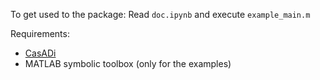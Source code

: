 To get used to the package: Read `doc.ipynb` and execute `example_main.m`

Requirements:
- [CasADi](https://web.casadi.org/)
- MATLAB symbolic toolbox (only for the examples)